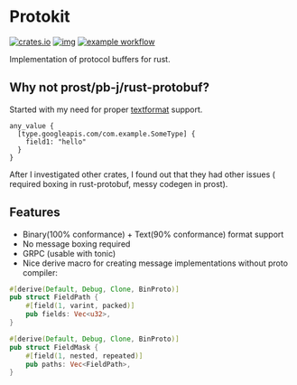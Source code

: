 # Protokit

[![crates.io](https://img.shields.io/crates/v/protokit.svg)](https://crates.io/crates/protokit)
[![img](https://img.shields.io/docsrs/protokit)](https://docs.rs/protokit/latest)
[![example workflow](https://github.com/semtexzv/protokit/actions/workflows/rust.yml/badge.svg)](https://github.com/semtexzv/protokit/actions/workflows/rust.yml)

Implementation of protocol buffers for rust.

## Why not prost/pb-j/rust-protobuf?

Started with my need for
proper [textformat](https://protobuf.dev/reference/protobuf/textformat-spec/#any)
support.

```prototext
any_value {
  [type.googleapis.com/com.example.SomeType] {
    field1: "hello"
  }
}
```

After I investigated other crates, I found out that they had other issues (
required
boxing in rust-protobuf, messy codegen in prost).

## Features

- Binary(100% conformance) + Text(90% conformance) format support
- No message boxing required
- GRPC (usable with tonic)
- Nice derive macro for creating message implementations without proto compiler:

```rust
#[derive(Default, Debug, Clone, BinProto)]
pub struct FieldPath {
    #[field(1, varint, packed)]
    pub fields: Vec<u32>,
}

#[derive(Default, Debug, Clone, BinProto)]
pub struct FieldMask {
    #[field(1, nested, repeated)]
    pub paths: Vec<FieldPath>,
}
```
